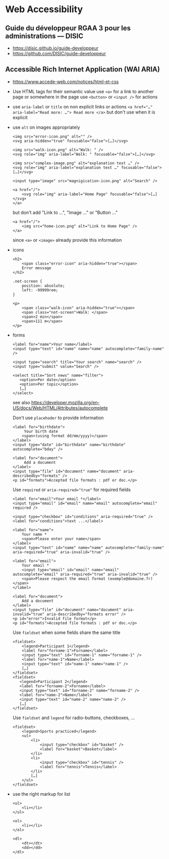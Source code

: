 # Web Accessibility

## Guide du développeur RGAA 3 pour les administrations — DISIC

* https://disic.github.io/guide-developpeur
* https://github.com/DISIC/guide-developpeur

## Accessible Rich Internet Application (WAI ARIA)

* https://www.accede-web.com/notices/html-et-css

* Use HTML tags for their semantic value
  use `<a>` for a link to another page or somewhere in the page
  use `<button>` or `<input />` for actions
* use `aria-label` or `title` on non explicit links or actions
  `<a href="…" aria-label="Read more: …"> Read more </a>`
  but don't use when it is explicit
* use `alt` on images appropriately
  ```
  <img src="error-icon.png" alt="" />
  <svg aria-hidden="true" focusable="false">[…]</svg>

  <img src="walk-icon.png" alt="Walk: " />
  <svg role="img" aria-label="Walk: " focusable="false">[…]</svg>

  <img src="complex-image.png" alt="explanation text …" />
  <svg role="img" aria-label="explanation text …" focusable="false">[…]</svg>

  <input type="image" src="magnigication-icon.png" alt="Search" />

  <a href="/">
      <svg role="img" aria-label="Home Page" focusable="false">[…]</svg>
  </a>
  ```
  but don't add "Link to …", "Image …" or "Button …"
  ```
  <a href="/">
      <img src="home-icon.png" alt="Link to Home Page" />
  </a>
  ```
  since `<a>` or `<image>` already provide this information
* icons
  ```
  <h2>
      <span class="error-icon" aria-hidden="true"></span>
      Error message
  </h2>

  .not-screen {
      position: absolute;
      left: -99999rem;
  }

  <p>
      <span class="walk-icon" aria-hidden="true"></span>
      <span class="not-screen">Walk: </span>
      <span>2 min</span>
      <span>111 m</span>
  </p>
  ```
* forms
  ```
  <label for="name">Your name</label>
  <input type="text" id="name" name="name" autocomplete="family-name" />

  <input type="search" title="Your search" name="search" />
  <input type="submit" value="Search" />

  <select title="Sort news" name="filter">
     <option>Per date</option>
     <option>Per topic</option>
     […]
  </select>
  ```

  see also https://developer.mozilla.org/en-US/docs/Web/HTML/Attributes/autocomplete

  Don't use `placehoder` to provide information
  ```
  <label for="birthdate">
       Your birth date
      <span>(using format dd/mm/yyyy)</span>
  </label>
  <input type="date" id="birthdate" name="birthdate" autocomplete="bday" />

  <label for="document">
       Add a document
  </label>
  <input type="file" id="document" name="document" aria-describedby="formats" />
  <p id="formats">Accepted file formats : pdf or doc.</p>
  ```

  Use `required` or `aria-required="true"` for required fields
  ```
  <label for="email">Your email *</label>
  <input type="email" id="email" name="email" autocomplete="email" required />

  <input type="checkbox" id="conditions" aria-required="true" />
  <label for="conditions">text ...</label>
  ```

  ```
  <label for="name">
      Your name *
      <span>Please enter your name</span>
  </label>
  <input type="text" id="name" name="name" autocomplete="family-name" aria-required="true" aria-invalid="true" />

  <label for="email">
      Your email *
      <input type="email" id="email" name="email" autocomplete="email" aria-required="true" aria-invalid="true" />
      <span>Please respect the email format (exemple@domaine.fr)</span>
  </label>

  <label for="document">
      Add a document
  </label>
  <input type="file" id="document" name="document" aria-invalid="true" aria-describedby="formats error" />
  <p id="error">Invalid file format</p>
  <p id="formats">Accepted file formats : pdf or doc.</p>
  ```

  Use `fieldset` when some fields share the same title
  ```
  <fieldset>
      <legend>Participant 1</legend>
      <label for="forname-1">Forname</label>
      <input type="text" id="forname-1" name="forname-1" />
      <label for="name-1">Name</label>
      <input type="text" id="name-1" name="name-1" />
      […]
  </fieldset>
  <fieldset>
     <legend>Participant 2</legend>
     <label for="forname-2">Forname</label>
     <input type="text" id="forname-2" name="forname-2" />
     <label for="name-2">Name</label>
     <input type="text" id="name-2" name="name-2" />
     […]
  </fieldset>
  ```

  Use `fieldset` and `legend` for radio-buttons, checkboxes, ...
  ```
  <fieldset>
      <legend>Sports practiced</legend>
      <ul>
          <li>
              <input type="checkbox" id="basket" />
              <label for="basket">Basket</label>
          </li>
          <li>
              <input type="checkbox" id="tennis" />
              <label for="tennis">Tennis</label>
          </li>
          […]
      </ul>
  </fieldset>
  ```
* use the right markup for list
  ```
  <ul>
      <li></li>
  </ul>

  <ol>
      <li></li>
  </ol>

  <dl>
      <dt></dt>
	  <dd></dd>
  </dl>
  ```
